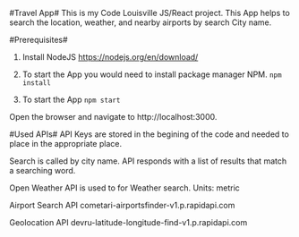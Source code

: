 #Travel App#
This  is my Code Louisville JS/React project. This App helps to search the location, weather, and nearby airports by search City name.

#Prerequisites#

1. Install NodeJS https://nodejs.org/en/download/

2. To start the App you would need to install package manager NPM. 
 `npm install`

3. To start the App 
 `npm start`

Open the browser and navigate to http://localhost:3000.

#Used APIs#
API Keys are stored in the begining of the code and needed to place in the appropriate place. 

Search is called by city name. API responds with a list of results that match a searching word.

Open Weather API is used to for Weather search.  Units: metric

Airport Search API
cometari-airportsfinder-v1.p.rapidapi.com

Geolocation API
devru-latitude-longitude-find-v1.p.rapidapi.com
